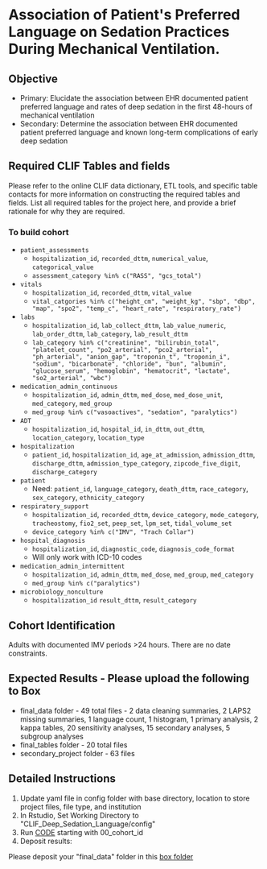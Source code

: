 # Association of Patient's Preferred Language on Sedation Practices During Mechanical Ventilation.
## Objective
* Primary: Elucidate the association between EHR documented patient preferred language and rates of deep sedation in the first 48-hours of mechanical ventilation 
* Secondary: Determine the association between EHR documented patient preferred language and known long-term complications of early deep sedation

## Required CLIF Tables and fields
Please refer to the online CLIF data dictionary, ETL tools, and specific table contacts for more information on constructing the required tables and fields. List all required tables for the project here, and provide a brief rationale for why they are required.

### To build cohort
* `patient_assessments`
    - `hospitalization_id`, `recorded_dttm`, `numerical_value`, `categorical_value`
    - `assessment_category %in% c("RASS", "gcs_total")`
* `vitals`
    - `hospitalization_id`, `recorded_dttm`, `vital_value`
    - `vital_catgories %in% c("height_cm", "weight_kg", "sbp", "dbp", "map", "spo2", "temp_c", "heart_rate", "respiratory_rate")`
* `labs`
    - `hospitalization_id`, `lab_collect_dttm`, `lab_value_numeric`, `lab_order_dttm`, `lab_category`, `lab_result_dttm`
    - `lab_category %in% c("creatinine", "bilirubin_total", "platelet_count", "po2_arterial", "pco2_arterial", "ph_arterial", "anion_gap", "troponin_t", "troponin_i", "sodium", "bicarbonate", "chloride", "bun", "albumin", "glucose_serum", "hemoglobin", "hematocrit", "lactate", "so2_arterial", "wbc")`
* `medication_admin_continuous`
    - `hospitalization_id`, `admin_dttm`, `med_dose`, `med_dose_unit`, `med_category`, `med_group`
    - `med_group %in% c("vasoactives", "sedation", "paralytics")`
* `ADT`
    - `hospitalization_id`, `hospital_id`, `in_dttm`, `out_dttm`, `location_category`, `location_type`
* `hospitalization`
    - `patient_id`, `hospitalization_id`, `age_at_admission`, `admission_dttm`, `discharge_dttm`, `admission_type_category`, `zipcode_five_digit`, `discharge_category`
* `patient`
    - Need: `patient_id`, `language_category`, `death_dttm`, `race_category`, `sex_category`, `ethnicity_category`
* `respiratory_support`
    - `hospitalization_id`, `recorded_dttm`, `device_category`, `mode_category`, `tracheostomy`, `fio2_set`, `peep_set`, `lpm_set`, `tidal_volume_set`
    - `device_category %in% c("IMV", "Trach Collar")`
* `hospital_diagnosis` 
    - `hospitalization_id`, `diagnostic_code`, `diagnosis_code_format`
    - Will only work with ICD-10 codes
* `medication_admin_intermittent`
    - `hospitalization_id`, `admin_dttm`, `med_dose`, `med_group`, `med_category`
    - `med_group %in% c("paralytics")`
* `microbiology_nonculture`
    - `hospitalization_id` `result_dttm`, `result_category`
 
## Cohort Identification
Adults with documented IMV periods >24 hours. There are no date constraints.

## Expected Results - Please upload the following to Box
* final_data folder - 49 total files - 2 data cleaning summaries, 2 LAPS2 missing summaries, 1 language count, 1 histogram, 1 primary analysis, 2 kappa tables, 20 sensitivity analyses, 15 secondary analyses, 5 subgroup analyses
* final_tables folder - 20 total files
* secondary_project folder - 63 files

## Detailed Instructions
1. Update yaml file in config folder with base directory, location to store project files, file type, and institution
2. In Rstudio, Set Working Directory to "CLIF_Deep_Sedation_Language/config"
3. Run [CODE](https://github.com/acortizmd/CLIF_Deep_Sedation_Language/tree/main/code) starting with 00_cohort_id
4. Deposit results:

Please deposit your "final_data" folder in this [box folder]([https://uchicago.app.box.com/s/1g90ydgtwkkewrmgsowd98j1ys4mpgk4](https://app.box.com/folder/291920680241))
